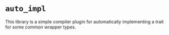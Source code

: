 # `auto_impl`

This library is a simple compiler plugin for automatically implementing a trait for some common wrapper types.